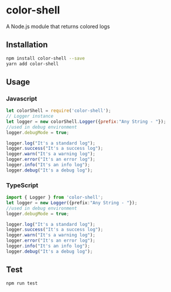 # color-shell
A Node.js module that returns colored logs
## Installation
```sh
npm install color-shell --save
yarn add color-shell
```
## Usage
### Javascript
```javascript
let colorShell = require('color-shell');
// Logger instance
let logger = new colorShell.Logger({prefix:"Any String - "});
//used in debug environment
logger.debugMode = true;

logger.log("It's a standard log");
logger.success("It's a success log");
logger.warn("It's a warning log");
logger.error("It's an error log");
logger.info("It's an info log");
logger.debug("It's a debug log");
```
### TypeScript
```typescript
import { Logger } from 'color-shell';
let logger = new Logger({prefix:"Any String - "});
//used in debug environment
logger.debugMode = true;

logger.log("It's a standard log");
logger.success("It's a success log");
logger.warn("It's a warning log");
logger.error("It's an error log");
logger.info("It's an info log");
logger.debug("It's a debug log");
```

## Test
```sh
npm run test
```
